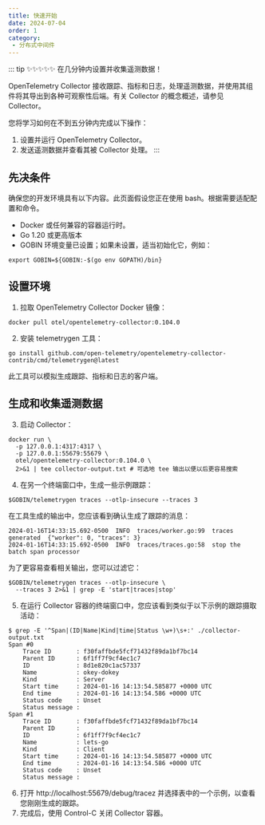 ```yaml
---
title: 快速开始
date: 2024-07-04
order: 1
category:
 - 分布式中间件
---
```


::: tip ✨✨✨✨✨
在几分钟内设置并收集遥测数据！

OpenTelemetry Collector 接收跟踪、指标和日志，处理遥测数据，并使用其组件将其导出到各种可观察性后端。有关 Collector 的概念概述，请参见 Collector。

您将学习如何在不到五分钟内完成以下操作：

1. 设置并运行 OpenTelemetry Collector。
2. 发送遥测数据并查看其被 Collector 处理。
:::


<!-- more -->

## 先决条件

确保您的开发环境具有以下内容。此页面假设您正在使用 bash。根据需要适配配置和命令。

- Docker 或任何兼容的容器运行时。
- Go 1.20 或更高版本
- GOBIN 环境变量已设置；如果未设置，适当初始化它，例如：

```shell
export GOBIN=${GOBIN:-$(go env GOPATH)/bin}
```

## 设置环境

1. 拉取 OpenTelemetry Collector Docker 镜像：
```shell
docker pull otel/opentelemetry-collector:0.104.0
```
2. 安装 telemetrygen 工具：
```shell
go install github.com/open-telemetry/opentelemetry-collector-contrib/cmd/telemetrygen@latest
```
  此工具可以模拟生成跟踪、指标和日志的客户端。

## 生成和收集遥测数据

3. 启动 Collector：
```shell
docker run \
  -p 127.0.0.1:4317:4317 \
  -p 127.0.0.1:55679:55679 \
  otel/opentelemetry-collector:0.104.0 \
  2>&1 | tee collector-output.txt # 可选地 tee 输出以便以后更容易搜索
```
4. 在另一个终端窗口中，生成一些示例跟踪：
```shell
$GOBIN/telemetrygen traces --otlp-insecure --traces 3
```
在工具生成的输出中，您应该看到确认生成了跟踪的消息：
```shell
2024-01-16T14:33:15.692-0500  INFO  traces/worker.go:99  traces generated  {"worker": 0, "traces": 3}
2024-01-16T14:33:15.692-0500  INFO  traces/traces.go:58  stop the batch span processor
```
为了更容易查看相关输出，您可以过滤它：
```shell
$GOBIN/telemetrygen traces --otlp-insecure \
  --traces 3 2>&1 | grep -E 'start|traces|stop'
```
5. 在运行 Collector 容器的终端窗口中，您应该看到类似于以下示例的跟踪摄取活动：
```shell
$ grep -E '^Span|(ID|Name|Kind|time|Status \w+)\s+:' ./collector-output.txt
Span #0
    Trace ID       : f30faffbde5fcf71432f89da1bf7bc14
    Parent ID      : 6f1ff7f9cf4ec1c7
    ID             : 8d1e820c1ac57337
    Name           : okey-dokey
    Kind           : Server
    Start time     : 2024-01-16 14:13:54.585877 +0000 UTC
    End time       : 2024-01-16 14:13:54.586 +0000 UTC
    Status code    : Unset
    Status message :
Span #1
    Trace ID       : f30faffbde5fcf71432f89da1bf7bc14
    Parent ID      :
    ID             : 6f1ff7f9cf4ec1c7
    Name           : lets-go
    Kind           : Client
    Start time     : 2024-01-16 14:13:54.585877 +0000 UTC
    End time       : 2024-01-16 14:13:54.586 +0000 UTC
    Status code    : Unset
    Status message :
```
6. 打开 http://localhost:55679/debug/tracez 并选择表中的一个示例，以查看您刚刚生成的跟踪。
7. 完成后，使用 Control-C 关闭 Collector 容器。